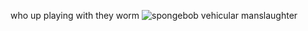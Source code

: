who up playing with they worm
![spongebob vehicular manslaughter]([https://tenor.com/view/fairysoobs-spongebob-spongebob-meme-spongebob-driving-gif-25570955](https://cdn.discordapp.com/attachments/879114808396505129/1117257623557910640/spunge.gif))
